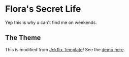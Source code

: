 # Flora's Secret Life
Yep this is why u can't find me on weekends. 
## The Theme

This is modified from [Jekflix Template](https://github.com/thiagorossener/jekflix-template#v200)! See the [demo here](https://jekflix.rossener.com/).
